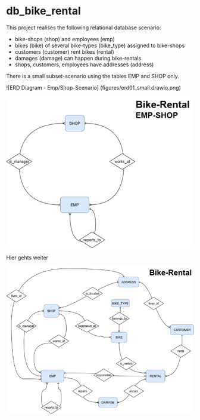 # db_bike_rental
This project realises the following relational database scenario: 
- bike-shops (shop) and employees (emp)
- bikes (bike) of several bike-types (bike_type) assigned to bike-shops
- customers (customer) rent bikes (rental)
- damages (damage) can happen during bike-rentals
- shops, customers, employees have addresses (address)

There is a small subset-scenario using the tables EMP and SHOP only.

![ERD Diagram - Emp/Shop-Scenario] (figures/erd01_small.drawio.png)

<p align="left">
  <img src="figures/erd01_small.drawio.png" alt="ERD - Emp/Shop" width="500">
</p>

Hier gehts weiter

<p align="left">
  <img src="figures/erd01.drawio.png" alt="ERD - Emp/Shop" width="700">
</p>


